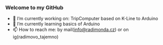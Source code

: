 ### Welcome to my GitHub
- 🔭 I’m currently working on: TripComputer based on K-Line to Arduino
- 🌱 I’m currently learning basics of Arduino
- 📫 How to reach me: by mail(info@radimonda.cz) or on ig(radimovo_tajemno)
